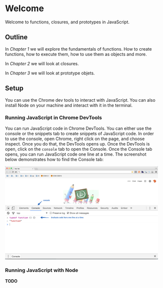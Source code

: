 # Welcome

Welcome to functions, closures, and prototypes in JavaScript.

## Outline

In *Chapter 1* we will explore the fundamentals of functions. How to create functions, how to execute them, how to use them as objects and more.

In *Chapter 2* we will look at closures.

In *Chapter 3* we will look at prototype objets.

## Setup

You can use the Chrome dev tools to interact with JavaScript. You can also install Node on your machine and interact with it in the terminal.

### Running JavaScript in Chrome DevTools

You can run JavaScript code in Chrome DevTools. You can either use the console or the snippets tab to create snippets of JavaScript code. In order to use the console, open Chrome, right click on the page, and choose inspect. Once you do that, the DevTools opens up. Once the DevTools is open, click on the `console` tab to open the Console. Once the Console tab opens, you can run JavaScript code one line at a time. The screenshot below demonstrates how to find the Console tab:

![Using the Console](images/1-using-the-console.png)

### Running JavaScript with Node

**TODO**


